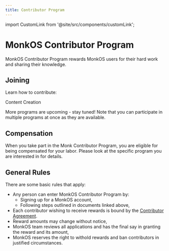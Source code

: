 ```yaml
---
title: Contributor Program
---
```


import CustomLink from '@site/src/components/customLink';

# MonkOS Contributor Program

MonkOS Contributor Program rewards MonkOS users for their hard
work and sharing their knowledge.

## Joining

Learn how to contribute:

<CustomLink to="./content">Content Creation</CustomLink>

More programs are upcoming - stay tuned! Note that you can
participate in multiple programs at once as they are available.

## Compensation

When you take part in the Monk Contributor Program, you are
eligible for being compensated for your labor. Please look at the
specific program you are interested in for details.

## General Rules

There are some basic rules that apply:

- Any person can enter MonkOS Contributor Program by:
  - Signing up for a MonkOS account,
  - Following steps outlined in documents linked above,
- Each contributor wishing to receive rewards is bound by the [Contributor Agreement](#).
- Reward amounts may change without notice,
- MonkOS team reviews all applications and has the final say in granting the reward and its amount,
- MonkOS reserves the right to withold rewards and ban contributors in justified circumstances.

